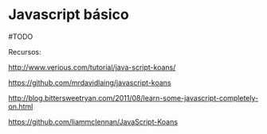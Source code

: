 # Javascript básico

#TODO

Recursos:

http://www.verious.com/tutorial/java-script-koans/

https://github.com/mrdavidlaing/javascript-koans

http://blog.bittersweetryan.com/2011/08/learn-some-javascript-completely-on.html

https://github.com/liammclennan/JavaScript-Koans
